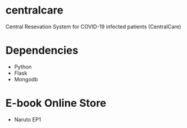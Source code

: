 # centralcare
Central Resevation System for COVID-19 infected patients (CentralCare)
# Dependencies
- Python
- Flask
- Mongodb
# E-book Online Store
- Naruto EP1